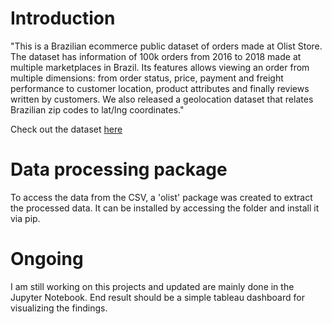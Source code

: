 # Introduction

"This is a Brazilian ecommerce public dataset of orders made at Olist Store. The dataset has information of 100k orders from 2016 to 2018 made at multiple marketplaces in Brazil. Its features allows viewing an order from multiple dimensions: from order status, price, payment and freight performance to customer location, product attributes and finally reviews written by customers. We also released a geolocation dataset that relates Brazilian zip codes to lat/lng coordinates."

Check out the dataset [here](https://www.kaggle.com/datasets/olistbr/brazilian-ecommerce)

# Data processing package

To access the data from the CSV, a 'olist' package was created to extract the processed data. It can be installed by accessing the folder and install it via pip.

# Ongoing

I am still working on this projects and updated are mainly done in the Jupyter Notebook. End result should be a simple tableau dashboard for visualizing the findings.
